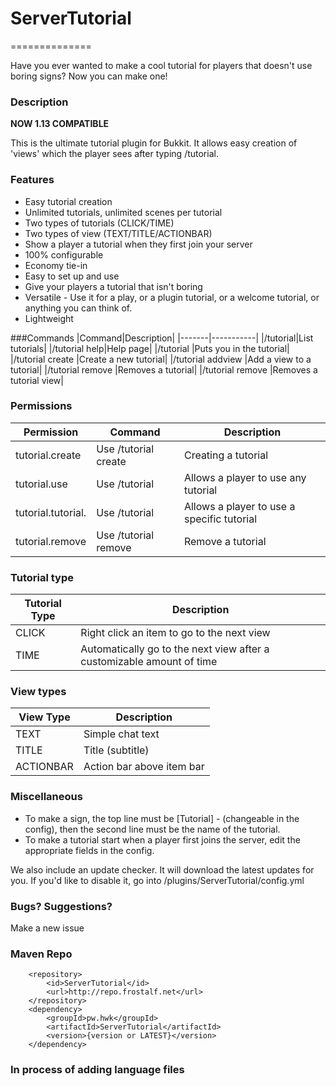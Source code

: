 # ServerTutorial
==============

Have you ever wanted to make a cool tutorial for players that doesn't use boring signs? Now you can make one!

### Description

**NOW 1.13 COMPATIBLE**

This is the ultimate tutorial plugin for Bukkit. It allows easy creation of 'views' which the player sees after typing /tutorial. 

### Features
* Easy tutorial creation
* Unlimited tutorials, unlimited scenes per tutorial
* Two types of tutorials (CLICK/TIME)
* Two types of view (TEXT/TITLE/ACTIONBAR)
* Show a player a tutorial when they first join your server
* 100% configurable
* Economy tie-in
* Easy to set up and use
* Give your players a tutorial that isn't boring
* Versatile - Use it for a play, or a plugin tutorial, or a welcome tutorial, or anything you can think of.
* Lightweight

###Commands
|Command|Description|
|-------|-----------|
|/tutorial|List tutorials|
|/tutorial help|Help page|
|/tutorial <name>|Puts you in the tutorial|
|/tutorial create <name>|Create a new tutorial|
|/tutorial addview <name>|Add a view to a tutorial|
|/tutorial remove <name>|Removes a tutorial|
|/tutorial remove <name> <view number>|Removes a tutorial view|

### Permissions
|Permission|Command|Description|
|----------|-------|-----------|
|tutorial.create|Use /tutorial create <name>| Creating a tutorial|
|tutorial.use|Use /tutorial <name>|Allows a player to use any tutorial|
|tutorial.tutorial.<name>|Use /tutorial <name>|Allows a player to use a specific tutorial| 
|tutorial.remove|Use /tutorial remove <name>|Remove a tutorial|

### Tutorial type
|Tutorial Type|Description|
|-------------|-----------|
|CLICK|Right click an item to go to the next view|
|TIME|Automatically go to the next view after a customizable amount of time|

### View types
|View Type|Description|
|---------|-----------|
|TEXT|Simple chat text|
|TITLE|Title (subtitle)|
|ACTIONBAR|Action bar above item bar|

### Miscellaneous
* To make a sign, the top line must be [Tutorial] - (changeable in the config), then the second line must be the name of the tutorial.
* To make a tutorial start when a player first joins the server, edit the appropriate fields in the config.

We also include an update checker. It will download the latest updates for you. If you'd like to disable it, go into /plugins/ServerTutorial/config.yml

### Bugs? Suggestions?
Make a new issue

### Maven Repo
        <repository>
            <id>ServerTutorial</id>
            <url>http://repo.frostalf.net</url>
        </repository>
        <dependency>
            <groupId>pw.hwk</groupId>
            <artifactId>ServerTutorial</artifactId>
            <version>{version or LATEST}</version>
        </dependency>
        
### In process of adding language files
